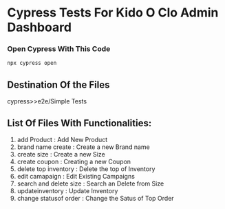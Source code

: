 # Cypress Tests For Kido O Clo Admin Dashboard
### Open Cypress With This Code
```bash
npx cypress open
```
## Destination Of the Files
cypress>>e2e/Simple Tests

## List Of Files With Functionalities:
1. add Product : Add New Product 
2. brand name create : Create a new Brand name
3. create size : Create a new Size
4. create coupon : Creating a new Coupon
5. delete top inventory : Delete the top of Inventory
6. edit camapaign : Edit Existing Campaigns
7. search and delete size : Search an Delete from Size
8. updateinventory : Update Inventory
9. change statusof order : Change the Satus of Top Order


